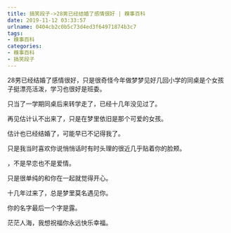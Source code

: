 ```yaml
---
title: 搞笑段子->28男已经结婚了感情很好 | 糗事百科
date: 2019-11-12 03:33:57
urlname: 0404cb2c0b5c73d4ed3f64971874b3c7
tags: 
- 糗事百科
categories:
- 糗事百科
- 搞笑段子
---
```

28男已经结婚了感情很好，只是很奇怪今年做梦梦见好几回小学的同桌是个女孩子挺漂亮活泼，学习也很好是班委。

只当了一学期同桌后来转学走了，已经十几年没见过了。

再见估计认不出来了，只是在梦里依旧是那个可爱的女孩。

估计也已经结婚了，可能早已不记得我了。

只是我当时喜欢你说悄悄话时有时头理的很近几乎贴着你的脸颊。

，不是早恋也不是爱情。

只是很单纯的和你在一起就觉得开心。

十几年过来了，总是梦里莫名遇见你。

你的名字最后一个字是露。

茫茫人海，我想祝福你永远快乐幸福。


